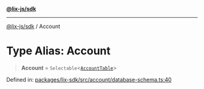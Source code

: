 [**@lix-js/sdk**](../README.md)

***

[@lix-js/sdk](../globals.md) / Account

# Type Alias: Account

> **Account** = `Selectable`\<[`AccountTable`](AccountTable.md)\>

Defined in: [packages/lix-sdk/src/account/database-schema.ts:40](https://github.com/opral/monorepo/blob/f4435d280cb682cf73d4f843d615781e28b8d0ec/packages/lix-sdk/src/account/database-schema.ts#L40)
